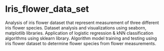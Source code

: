 # Iris_flower_data_set
Analysis of iris flower dataset that represent measurement of three different iris flower species. 
Dataset analysis and visualizations using seaborn, matplotlib libraries.
Application of logistic regression & kNN classification algorithms using sklearn library.
Algorithm model training and testing using iris flower dataset to determine flower species from flower measurements.
